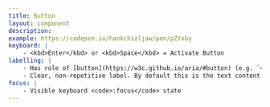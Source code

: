 ```yaml
---
title: Button
layout: component
description:
example: https://codepen.io/hankchizljaw/pen/pZYxGy
keyboard: |
    - <kbd>Enter</kbd> or <kbd>Space</kbd> = Activate Button
labelling: |
    - Has role of [button](https://w3c.github.io/aria/#button) (e.g. `<button>`)
    - Clear, non-repetitive label. By default this is the text content inside the element, but can be [aria-labelledby](https://w3c.github.io/aria/#aria-labelledby) or [aria-label](https://w3c.github.io/aria/#aria-label)
focus: |
    - Visible keyboard <code>:focus</code> state
---
```

